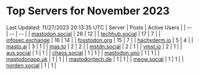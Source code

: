 # Top Servers for November 2023
Last Updated: 11/27/2023 20:13:35 UTC
| Server | Posts | Active Users |
| -- | -- | -- |
| [mastodon.social](https://mastodon.social/tags/PowerShell) | 26 | 12 |
| [techhub.social](https://techhub.social/tags/PowerShell) | 17 | 7 |
| [infosec.exchange](https://infosec.exchange/tags/PowerShell) | 16 | 14 |
| [fosstodon.org](https://fosstodon.org/tags/PowerShell) | 15 | 7 |
| [hachyderm.io](https://hachyderm.io/tags/PowerShell) | 5 | 4 |
| [masto.ai](https://masto.ai/tags/PowerShell) | 3 | 1 |
| [mas.to](https://mas.to/tags/PowerShell) | 2 | 2 |
| [mstdn.social](https://mstdn.social/tags/PowerShell) | 2 | 1 |
| [vmst.io](https://vmst.io/tags/PowerShell) | 2 | 1 |
| [aus.social](https://aus.social/tags/PowerShell) | 1 | 1 |
| [chaos.social](https://chaos.social/tags/PowerShell) | 1 | 1 |
| [mastodon.uno](https://mastodon.uno/tags/PowerShell) | 1 | 1 |
| [mastodonapp.uk](https://mastodonapp.uk/tags/PowerShell) | 1 | 1 |
| [mastodontech.de](https://mastodontech.de/tags/PowerShell) | 1 | 1 |
| [meow.social](https://meow.social/tags/PowerShell) | 1 | 1 |
| [norden.social](https://norden.social/tags/PowerShell) | 1 | 1 |
